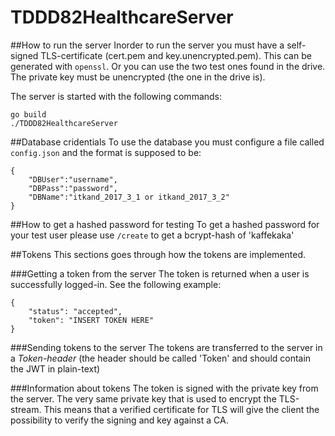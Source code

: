 # TDDD82HealthcareServer
##How to run the server
Inorder to run the server you must have a self-signed TLS-certificate (cert.pem and key.unencrypted.pem). This can be generated with `openssl`. 
Or you can use the two test ones found in the drive. The private key must be unencrypted (the one in the drive is).

The server is started with the following commands:
```
go build
./TDDD82HealthcareServer
```

##Database cridentials
To use the database you must configure a file called `config.json` and
the format is supposed to be:
```
{
    "DBUser":"username",
    "DBPass":"password",
    "DBName":"itkand_2017_3_1 or itkand_2017_3_2"
}
```
##How to get a hashed password for testing
To get a hashed password for your test user please use `/create` to get a bcrypt-hash of 'kaffekaka'

##Tokens
This sections goes through how the tokens are implemented.

###Getting a token from the server
The token is returned when a user is successfully logged-in. See the following example:
```
{
	"status": "accepted",
	"token": "INSERT TOKEN HERE"
}
```  

###Sending tokens to the server
The tokens are transferred to the server in a *Token-header* (the header should be called 'Token' and should contain the JWT in plain-text)

###Information about tokens
The token is signed with the private key from the server. The very same private key that is used to encrypt the TLS-stream. 
This means that a verified certificate for TLS will give the client the possibility to verify the signing and key against a CA.